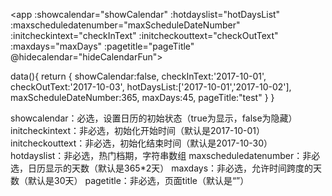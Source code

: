 <app :showcalendar="showCalendar"
		:hotdayslist="hotDaysList"
		:maxscheduledatenumber="maxScheduleDateNumber"
		:initcheckintext="checkInText"
		:initcheckouttext="checkOutText"
		:maxdays="maxDays"
		:pagetitle="pageTitle"
		@hidecalendar="hideCalendarFun"></app>

data(){
	return {
		showCalendar:false,
		checkInText:'2017-10-01',
		checkOutText:'2017-10-03',
		hotDaysList:['2017-10-01','2017-10-02'],
		maxScheduleDateNumber:365,
		maxDays:45,
		pageTitle:"test"
	}
}

showcalendar：必选，设置日历的初始状态（true为显示，false为隐藏）
initcheckintext：非必选，初始化开始时间（默认是2017-10-01）
initcheckouttext：非必选，初始化结束时间（默认是2017-10-30）
hotdayslist：非必选，热门档期，字符串数组
maxscheduledatenumber：非必选，日历显示的天数（默认是365*2天）
maxdays：非必选，允许时间跨度的天数（默认是30天）
pagetitle：非必选，页面title（默认是“”）